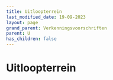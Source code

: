 ```yaml
---
title: Uitloopterrein
last_modified_date: 19-09-2023
layout: page
grand_parent: Verkenningsvoorschriften
parent: U
has_children: false
---
```


Uitloopterrein
==============


